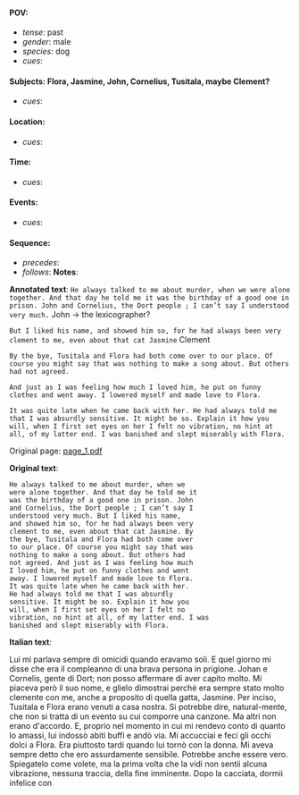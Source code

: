 #### POV: 
  - *tense*: past
  - *gender*: male
  - *species*: dog
  - *cues*:
#### Subjects: Flora, Jasmine, John, Cornelius, Tusitala, maybe Clement?
  - *cues*:
#### Location:
  - *cues*:
#### Time:
  - *cues*:
#### Events:
  - *cues*:
#### Sequence:
  - *precedes*:
  - *follows*:
**Notes**:


**Annotated text**:
`He always talked to me about murder, when we were alone together. And that day he told me it was the birthday of a good one in prison. John and Cornelius, the Dort people ; I can’t say I understood very much.` John -> the lexicographer?

`But I liked his name, and showed him so, for he had always been very clement to me, even about that cat Jasmine` Clement

`By the bye, Tusitala and Flora had both come over to our place. Of course you might say that was nothing to make a song about. But others had not agreed.`

`And just as I was feeling how much I loved him, he put on funny clothes and went away. I lowered myself and made love to Flora.`

`It was quite late when he came back with her. He had always told me that I was absurdly sensitive. It might be so. Explain it how you will, when I first set eyes on her I felt no vibration, no hint at all, of my latter end. I was banished and slept miserably with Flora.`

Original page:
[page_1.pdf](https://github.com/vigji/cainjb/blob/main/source_material/pages/page_1.pdf)


**Original text**:
```
He always talked to me about murder, when we
were alone together. And that day he told me it
was the birthday of a good one in prison. John
and Cornelius, the Dort people ; I can’t say I
understood very much. But I liked his name,
and showed him so, for he had always been very
clement to me, even about that cat Jasmine. By
the bye, Tusitala and Flora had both come over
to our place. Of course you might say that was
nothing to make a song about. But others had
not agreed. And just as I was feeling how much
I loved him, he put on funny clothes and went
away. I lowered myself and made love to Flora.
It was quite late when he came back with her.
He had always told me that I was absurdly
sensitive. It might be so. Explain it how you
will, when I first set eyes on her I felt no
vibration, no hint at all, of my latter end. I was
banished and slept miserably with Flora.
```

**Italian text**:

Lui mi parlava sempre di omicidi quando eravamo soli. E quel giorno mi disse che era il compleanno di una brava persona in prigione. Johan e Cornelis, gente di Dort; non posso affermare di aver capito molto. Mi piaceva però il suo nome, e glielo dimostrai perché era sempre stato molto clemente con me, anche a proposito di quella gatta, Jasmine. Per inciso, Tusitala e Flora erano venuti a casa nostra. Si potrebbe dire, natural-mente, che non si tratta di un evento su cui comporre una canzone. Ma altri non erano d'accordo. E, proprio nel momento in cui mi rendevo conto di quanto lo amassi, lui indossò abiti buffi e andò via. Mi accucciai e feci gli occhi dolci a Flora. Era piuttosto tardi quando lui tornò con la donna. Mi aveva sempre detto che ero assurdamente sensibile. Potrebbe anche essere vero.
Spiegatelo come volete, ma la prima volta che la vidi non sentii alcuna vibrazione, nessuna traccia, della fine imminente. Dopo la cacciata, dormii infelice con

